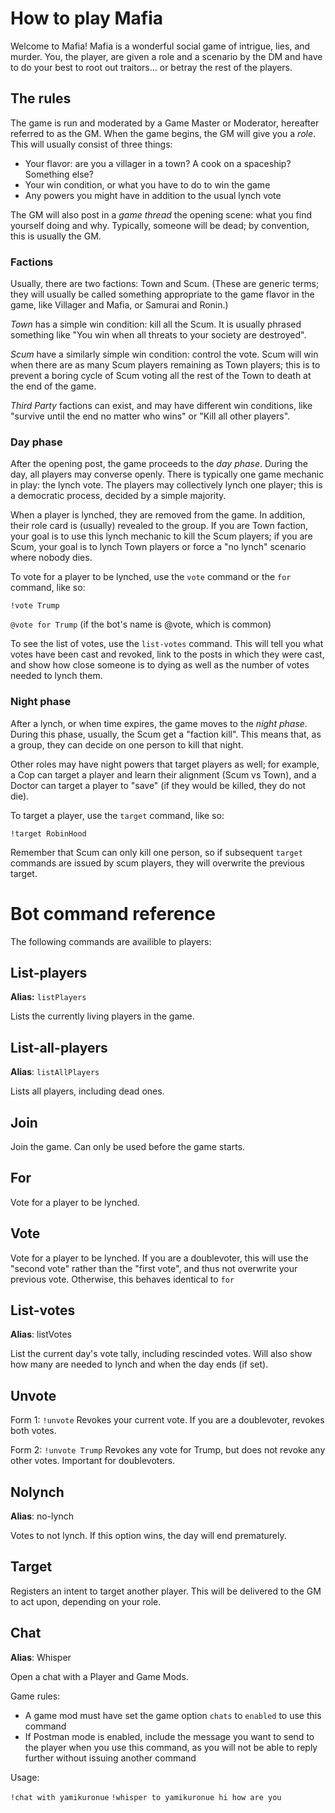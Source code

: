 # How to play Mafia

Welcome to Mafia! Mafia is a wonderful social game of intrigue, lies, and murder. You, the player, are given a role and a scenario by the DM and have to do your best to root out traitors... or betray the rest of the players.

## The rules

The game is run and moderated by a Game Master or Moderator, hereafter referred to as the GM. When the game begins, the GM will give you a *role*. This will usually consist of three things:
 - Your flavor: are you a villager in a town? A cook on a spaceship? Something else?
 - Your win condition, or what you have to do to win the game
 - Any powers you might have in addition to the usual lynch vote

The GM will also post in a *game thread* the opening scene: what you find yourself doing and why. Typically, someone will be dead; by convention, this is usually the GM. 

### Factions
Usually, there are two factions: Town and Scum. (These are generic terms; they will usually be called something appropriate to the game flavor in the game, like Villager and Mafia, or Samurai and Ronin.)

*Town* has a simple win condition: kill all the Scum. It is usually phrased something like "You win when all threats to your society are destroyed".

*Scum* have a similarly simple win condition: control the vote. Scum will win when there are as many Scum players remaining as Town players; this is to prevent a boring cycle of Scum voting all the rest of the Town to death at the end of the game.

*Third Party* factions can exist, and may have different win conditions, like "survive until the end no matter who wins" or "Kill all other players".

### Day phase
After the opening post, the game proceeds to the *day phase*. During the day, all players may converse openly. There is typically one game mechanic in play: the lynch vote. The players may collectively lynch one player; this is a democratic process, decided by a simple majority.

When a player is lynched, they are removed from the game. In addition, their role card is (usually) revealed to the group. If you are Town faction, your goal is to use this lynch mechanic to kill the Scum players; if you are Scum, your goal is to lynch Town players or force a "no lynch" scenario where nobody dies.

To vote for a player to be lynched, use the `vote` command or the `for` command, like so:

`!vote Trump`

`@vote for Trump` (if the bot's name is @vote, which is common)

To see the list of votes, use the `list-votes` command. This will tell you what votes have been cast and revoked, link to the posts in which they were cast, and show how close someone is to dying as well as the number of votes needed to lynch them.

### Night phase
After a lynch, or when time expires, the game moves to the *night phase*. During this phase, usually, the Scum get a "faction kill". This means that, as a group, they can decide on one person to kill that night. 

Other roles may have night powers that target players as well; for example, a Cop can target a player and learn their alignment (Scum vs Town), and a Doctor can target a player to "save" (if they would be killed, they do not die).

To target a player, use the `target` command, like so:

`!target RobinHood`

Remember that Scum can only kill one person, so if subsequent `target` commands are issued by scum players, they will overwrite the previous target. 

# Bot command reference

The following commands are availible to players:

## List-players
**Alias:** `listPlayers`

Lists the currently living players in the game.

## List-all-players
**Alias**: `listAllPlayers`

Lists all players, including dead ones. 

## Join

Join the game. Can only be used before the game starts. 

## For

Vote for a player to be lynched. 

## Vote

Vote for a player to be lynched. If you are a doublevoter, this will use the "second vote" rather than the "first vote", and thus not overwrite your previous vote. Otherwise, this behaves identical to `for`

## List-votes
**Alias**: listVotes

List the current day's vote tally, including rescinded votes. Will also show how many are needed to lynch and when the day ends (if set).

## Unvote

Form 1: `!unvote`
Revokes your current vote. If you are a doublevoter, revokes both votes.

Form 2: `!unvote Trump`
Revokes any vote for Trump, but does not revoke any other votes. Important for doublevoters. 

## Nolynch
**Alias**: no-lynch

Votes to not lynch. If this option wins, the day will end prematurely. 

## Target

Registers an intent to target another player. This will be delivered to the GM to act upon, depending on your role.

## Chat
**Alias**: Whisper

Open a chat with a Player and Game Mods.
	 
Game rules:
- A game mod must have set the game option `chats` to `enabled` to use this command
- If Postman mode is enabled, include the message you want to send to the player when you use this command, as you will not be able to reply further without issuing another command
	 
Usage:

`!chat with yamikuronue`
`!whisper to yamikuronue hi how are you`